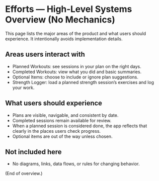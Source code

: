 # Efforts — High‑Level Systems Overview (No Mechanics)

This page lists the major areas of the product and what users should experience. It intentionally avoids implementation details.

## Areas users interact with
- Planned Workouts: see sessions in your plan on the right days.
- Completed Workouts: view what you did and basic summaries.
- Optional Items: choose to include or ignore plan suggestions.
- Strength Logger: load a planned strength session’s exercises and log your work.

## What users should experience
- Plans are visible, navigable, and consistent by date.
- Completed sessions remain available for review.
- When a planned session is considered done, the app reflects that clearly in the places users check progress.
- Optional items are out of the way unless chosen.

## Not included here
- No diagrams, links, data flows, or rules for changing behavior.

(End of overview.)
